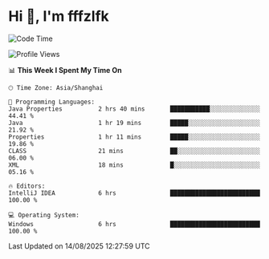 # Hi 👋, I'm fffzlfk

<!--START_SECTION:waka-->
![Code Time](http://img.shields.io/badge/Code%20Time-1%2C315%20hrs%2055%20mins-blue)

![Profile Views](http://img.shields.io/badge/Profile%20Views-0-blue)

📊 **This Week I Spent My Time On** 

```text
🕑︎ Time Zone: Asia/Shanghai

💬 Programming Languages: 
Java Properties          2 hrs 40 mins       ███████████░░░░░░░░░░░░░░   44.41 % 
Java                     1 hr 19 mins        █████░░░░░░░░░░░░░░░░░░░░   21.92 % 
Properties               1 hr 11 mins        █████░░░░░░░░░░░░░░░░░░░░   19.86 % 
CLASS                    21 mins             ██░░░░░░░░░░░░░░░░░░░░░░░   06.00 % 
XML                      18 mins             █░░░░░░░░░░░░░░░░░░░░░░░░   05.16 % 

🔥 Editors: 
IntelliJ IDEA            6 hrs               █████████████████████████   100.00 % 

💻 Operating System: 
Windows                  6 hrs               █████████████████████████   100.00 % 
```


 Last Updated on 14/08/2025 12:27:59 UTC
<!--END_SECTION:waka-->
